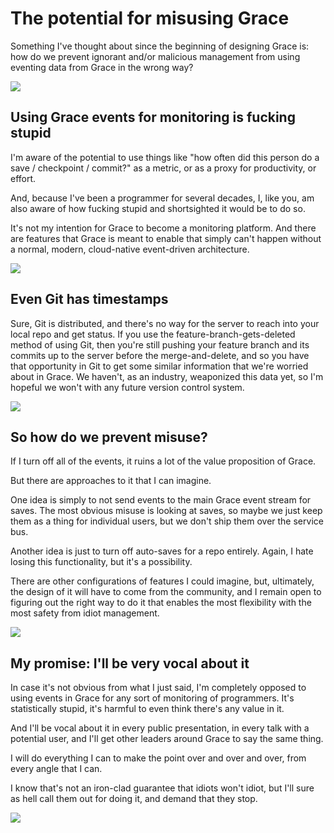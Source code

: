 # The potential for misusing Grace

Something I've thought about since the beginning of designing Grace is: how do we prevent ignorant and/or malicious management from using eventing data from Grace in the wrong way?

![](https://gracevcsdevelopment.blob.core.windows.net/static/Orange3.svg)

## Using Grace events for monitoring is fucking stupid

I'm aware of the potential to use things like "how often did this person do a save / checkpoint / commit?" as a metric, or as a proxy for productivity, or effort.

And, because I've been a programmer for several decades, I, like you, am also aware of how fucking stupid and shortsighted it would be to do so.

It's not my intention for Grace to become a monitoring platform. And there are features that Grace is meant to enable that simply can't happen without a normal, modern, cloud-native event-driven architecture.

![](https://gracevcsdevelopment.blob.core.windows.net/static/Orange3.svg)

## Even Git has timestamps

Sure, Git is distributed, and there's no way for the server to reach into your local repo and get status. If you use the feature-branch-gets-deleted method of using Git, then you're still pushing your feature branch and its commits up to the server before the merge-and-delete, and so you have that opportunity in Git to get some similar information that we're worried about in Grace. We haven't, as an industry, weaponized this data yet, so I'm hopeful we won't with any future version control system.

![](https://gracevcsdevelopment.blob.core.windows.net/static/Orange3.svg)

## So how do we prevent misuse?

If I turn off all of the events, it ruins a lot of the value proposition of Grace.

But there are approaches to it that I can imagine.

One idea is simply to not send events to the main Grace event stream for saves. The most obvious misuse is looking at saves, so maybe we just keep them as a thing for individual users, but we don't ship them over the service bus.

Another idea is just to turn off auto-saves for a repo entirely. Again, I hate losing this functionality, but it's a possibility.

There are other configurations of features I could imagine, but, ultimately, the design of it will have to come from the community, and I remain open to figuring out the right way to do it that enables the most flexibility with the most safety from idiot management.

![](https://gracevcsdevelopment.blob.core.windows.net/static/Orange3.svg)

## My promise: I'll be very vocal about it

In case it's not obvious from what I just said, I'm completely opposed to using events in Grace for any sort of monitoring of programmers. It's statistically stupid, it's harmful to even think there's any value in it.

And I'll be vocal about it in every public presentation, in every talk with a potential user, and I'll get other leaders around Grace to say the same thing.

I will do everything I can to make the point over and over and over, from every angle that I can.

I know that's not an iron-clad guarantee that idiots won't idiot, but I'll sure as hell call them out for doing it, and demand that they stop.

![](https://gracevcsdevelopment.blob.core.windows.net/static/Orange3.svg)
